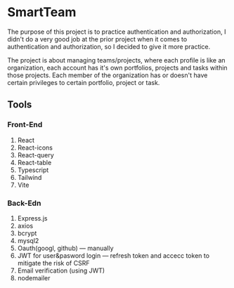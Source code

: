 # SmartTeam

The purpose of this project is to practice authentication and authorization, I didn't do a very good job at the prior project when it comes to authentication and authorization, so I decided to give it more practice.

The project is about managing teams/projects, where each profile is like an organization, each account has it's own portfolios, projects and tasks within those projects. Each member of the organization has or doesn't have certain privileges to certain portfolio, project or task.

## Tools

### Front-End

1. React
2. React-icons
3. React-query
4. React-table
5. Typescript
6. Tailwind
10. Vite

### Back-Edn

1. Express.js
1. axios
2. bcrypt
3. mysql2
4. Oauth(googl, github) — manually
8. JWT for user&pasword login — refresh token and accecc token to mitigate the risk of CSRF
9. Email verification (using JWT)
5. nodemailer
